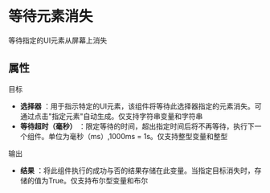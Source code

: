 # 等待元素消失

等待指定的UI元素从屏幕上消失

## 属性

目标

- **选择器** ：用于指示特定的UI元素，该组件将等待此选择器指定的元素消失。可通过点击&quot;指定元素&quot;自动生成。仅支持字符串变量和字符串
- **等待超时（毫秒）** ：限定等待的时间，超出指定时间后将不再等待，执行下一个组件。单位为毫秒（ms）,1000ms = 1s。仅支持整型变量和整型

输出

- **结果** ：将此组件执行的成功与否的结果存储在此变量。当指定目标消失时，存储的值为True。仅支持布尔型变量和布尔
